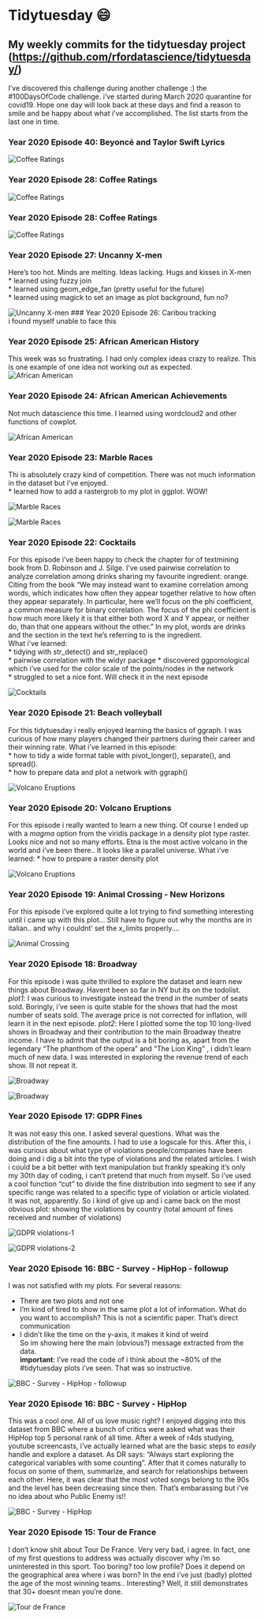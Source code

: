 <!-- README.md is generated from README.Rmd. Please edit that file -->
Tidytuesday 😄
=============

My weekly commits for the tidytuesday project (<a href="https://github.com/rfordatascience/tidytuesday/" class="uri">https://github.com/rfordatascience/tidytuesday/</a>)
-------------------------------------------------------------------------------------------------------------------------------------------------------------------------

I’ve discovered this challenge during another challenge :) the
\#100DaysOfCode challenge. i’ve started during March 2020 quarantine for
covid19. Hope one day will look back at these days and find a reason to
smile and be happy about what i’ve accomplished. The list starts from
the last one in time.

### Year 2020 Episode 40: Beyoncé and Taylor Swift Lyrics

![Coffee Ratings](plots/2020_40/Beyonce_Swift_lyrics.png)

### Year 2020 Episode 28: Coffee Ratings

![Coffee Ratings](plots/2020_29/astronauts.png)

### Year 2020 Episode 28: Coffee Ratings

![Coffee Ratings](plots/2020_28/cofee.png)

### Year 2020 Episode 27: Uncanny X-men

Here’s too hot. Minds are melting. Ideas lacking. Hugs and kisses in
X-men  
\* learned using fuzzy join  
\* learned using geom\_edge\_fan (pretty useful for the future)  
\* learned using magick to set an image as plot background, fun no?

![Uncanny X-men](plots/2020_27/xmen.png) \#\#\# Year 2020 Episode 26:
Caribou tracking  
i found myself unable to face this

### Year 2020 Episode 25: African American History

This week was so frustrating. I had only complex ideas crazy to realize.
This is one example of one idea not working out as expected. ![African
American](https://media.giphy.com/media/ZZr3Qqa5T8E4HQgIRi/giphy.gif)

### Year 2020 Episode 24: African American Achievements

Not much datascience this time. I learned using wordcloud2 and other
functions of cowplot.

![African American](plots/2020_24/african_american.png)

### Year 2020 Episode 23: Marble Races

Thi is absolutely crazy kind of competition. There was not much
information in the dataset but i’ve enjoyed.  
\* learned how to add a rastergrob to my plot in ggplot. WOW!

![Marble Races](plots/2020_23/marbula1_2nd.png)

![Marble Races](plots/2020_23/marbula1.png)

### Year 2020 Episode 22: Cocktails

For this episode i’ve been happy to check the chapter for of textmining
book from D. Robinson and J. Silge. I’ve used pairwise correlation to
analyze correlation among drinks sharing my favourite ingredient:
orange. Citing from the book “We may instead want to examine correlation
among words, which indicates how often they appear together relative to
how often they appear separately. In particular, here we’ll focus on the
phi coefficient, a common measure for binary correlation. The focus of
the phi coefficient is how much more likely it is that either both word
X and Y appear, or neither do, than that one appears without the other.”
In my plot, words are drinks and the section in the text he’s referring
to is the ingredient.  
What i’ve learned:  
\* tidying with str\_detect() and str\_replace()  
\* pairwise correlation with the widyr package \* discovered
ggpomological which i’ve used for the color scale of the points/nodes in
the network  
\* struggled to set a nice font. Will check it in the next episode

![Cocktails](plots/2020_22/cocktails.png)

### Year 2020 Episode 21: Beach volleyball

For this tidytuesday i really enjoyed learning the basics of ggraph. I
was curious of how many players changed their partners during their
career and their winning rate. What i’ve learned in this episode:  
\* how to tidy a wide format table with pivot\_longer(), separate(), and
spread().  
\* how to prepare data and plot a network with ggraph()

![Volcano Eruptions](plots/2020_21/beach_volleyball.png)

### Year 2020 Episode 20: Volcano Eruptions

For this episode i really wanted to learn a new thing. Of course I ended
up with a *magma* option from the viridis package in a density plot type
raster. Looks nice and not so many efforts. Etna is the most active
volcano in the world and i’ve been there.. It looks like a parallel
universe. What i’ve learned: \* how to prepare a raster density plot

![Volcano Eruptions](plots/2020_20/Volcano_Eruptions.png)

### Year 2020 Episode 19: Animal Crossing - New Horizons

For this episode i’ve explored quite a lot trying to find something
interesting until i came up with this plot… Still have to figure out why
the months are in italian.. and why i couldnt’ set the x\_limits
properly….

![Animal Crossing](plots/2020_19/animal_crossing.png)

### Year 2020 Episode 18: Broadway

For this episode i was quite thrilled to explore the dataset and learn
new things about Broadway. Havent been so far in NY but its on the
todolist. *plot1*: I was curious to investigate instead the trend in the
number of seats sold. Boringly, i’ve seen is quite stable for the shows
that had the most number of seats sold. The average price is not
corrected for inflation, will learn it in the next episode. *plot2*:
Here I plotted some the top 10 long-lived shows in Broadway and their
contribution to the main Broadway theatre income. I have to admit that
the output is a bit boring as, apart from the legendary “The phanthom of
the opera” and “The Lion King” , i didn’t learn much of new data. I was
interested in exploring the revenue trend of each show. Ill not repeat
it.

![Broadway](plots/2020_18/18_2020_Broadway_fu.png)

![Broadway](plots/2020_18/18_2020_Broadway.png)

### Year 2020 Episode 17: GDPR Fines

It was not easy this one. I asked several questions. What was the
distribution of the fine amounts. I had to use a logscale for this.
After this, i was curious about what type of violations people/companies
have been doing and i dig a bit into the type of violations and the
related articles. I wish i could be a bit better with text manipulation
but frankly speaking it’s only my 30th day of coding, i can’t pretend
that much from myself. So i’ve used a cool function “cut” to divide the
fine distribution into segment to see if any specific range was related
to a specific type of violation or article violated. It was not,
apparently. So i kind of give up and i came back on the most obvious
plot: showing the violations by country (total amount of fines received
and number of violations)

![GDPR violations-1](plots/2020_17/17_2020_GDPR_1.png)

![GDPR violations-2](plots/2020_17/17_2020_GDPR_2.png)

### Year 2020 Episode 16: BBC - Survey - HipHop - followup

I was not satisfied with my plots. For several reasons:  
- There are two plots and not one  
- I’m kind of tired to show in the same plot a lot of information. What
do you want to accomplish? This is not a scientific paper. That’s direct
communication  
- I didn’t like the time on the y-axis, it makes it kind of weird  
So im showing here the main (obvious?) message extracted from the
data.  
**important**: I’ve read the code of i think about the ~80% of the
\#tidytuesday plots i’ve seen. That was so instructive.

![BBC - Survey - HipHop -
followup](plots/2020_16/16_2020_HiphopBBC_followup.png)

### Year 2020 Episode 16: BBC - Survey - HipHop

This was a cool one. All of us love music right? I enjoyed digging into
this dataset from BBC where a bunch of critics were asked what was their
HipHop top 5 personal rank of all time. After a week of r4ds studying,
youtube screencasts, i’ve actually learned what are the basic steps to
*easily* handle and explore a dataset. As DR says: “Always start
exploring the categorical variables with some counting”. After that it
comes naturally to focus on some of them, summarize, and search for
relationships between each other. Here, it was clear that the most voted
songs belong to the 90s and the level has been decreasing since then.
That’s embarassing but i’ve no idea about who Public Enemy is!!

![BBC - Survey - HipHop](plots/2020_16/16_2020_HiphopBBC.png)

### Year 2020 Episode 15: Tour de France

I don’t know shit about Tour De France. Very very bad, i agree. In fact,
one of my first questions to address was actually discover why i’m so
uninterested in this sport. Too boring? too low profile? Does it depend
on the geographical area where i was born? In the end i’ve just (badly)
plotted the age of the most winning teams.. Interesting? Well, it still
demonstrates that 30+ doesnt mean you’re done.

![Tour de France](plots/2020_15/15_2020_tdf_winners.png)
